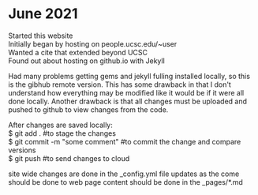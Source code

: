 # June 2021
Started this website  
Initially began by hosting on people.ucsc.edu/~user  
Wanted a cite that extended beyond UCSC  
Found out about hosting on github.io with Jekyll  

Had many problems getting gems and jekyll fulling installed locally, so this is the gibhub remote version.
This has some drawback in that I don't understand how everything may be modified like it would be if it were all done locally.
Another drawback is that all changes must be uploaded and pushed to github to view changes from the code.

After changes are saved locally:  
$ git add . #to stage the changes  
$ git commit -m "some comment" #to commit the change and compare versions  
$ git push #to send changes to cloud  

site wide changes are done in the _config.yml file
updates as the come should be done to web page content should be done in the _pages/*.md
